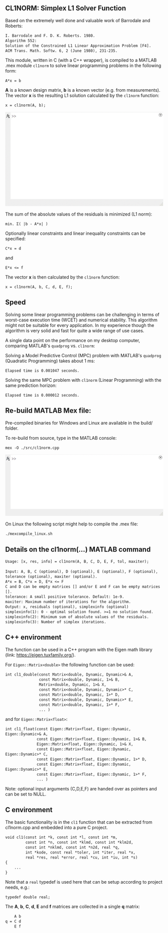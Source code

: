 CL1NORM: Simplex L1 Solver Function
-----------------------------------

Based on the extremely well done and valuable work of Barrodale and Roberts:

    I. Barrodale and F. D. K. Roberts. 1980.
    Algorithm 552:
    Solution of the Constrained L1 Linear Approximation Problem [F4].
    ACM Trans. Math. Softw. 6, 2 (June 1980), 231-235.

This module, written in C (with a C++ wrapper), is compiled to a MATLAB
.mex module `cl1norm` to solve linear programming problems in the following
form:

    A*x = b

**A** is a known design matrix, **b** is a known vector (e.g. from measurements).
The vector **x** is the resulting L1 solution calculated by the `cl1norm` function:

    x = cl1norm(A, b);

![gif](doc/cl1example.gif?raw=1)

The sum of the absolute values of the residuals is minimized (L1 norm):

    min. Σ( |b - A*x| )

Optionally linear constraints and linear inequality constraints can be specified:

    C*x = d

and

    E*x <= f

The vector **x** is then calculated by the `cl1norm` function:

    x = cl1norm(A, b, C, d, E, f);

Speed
-----

Solving some linear programming problems can be challenging in terms of
worst-case execution time (WCET) and numerical stability. This algorithm might
not be suitable for every application. In my experience though the algorithm is
very solid and fast for quite a wide range of use cases.

A single data point on the performance on my desktop computer, comparing
MATLAB's `quadprog` vs. `cl1norm`:

Solving a Model Predictive Control (MPC) problem with MATLAB's
`quadprog` (Quadratic Programming) takes about 1 ms:

    Elapsed time is 0.001047 seconds.

Solving the same MPC problem with `cl1norm` (Linear Programming) with the same
prediction horizon:

    Elapsed time is 0.000012 seconds.

Re-build MATLAB Mex file:
-------------------------

Pre-compiled binaries for Windows and Linux are available in the build/ folder.

To re-build from source, type in the MATLAB console:

    mex -O ./src/cl1norm.cpp

![gif](doc/mexcompile.gif?raw=1)

On Linux the following script might help to compile the .mex file:

    ./mexcompile_linux.sh

Details on the cl1norm(...) MATLAB command
------------------------------------------

    Usage: [x, res, info] = cl1norm(A, B, C, D, E, F, tol, maxiter);

    Input: A, B, C (optional), D (optional), E (optional), F (optional),
    tolerance (optional), maxiter (optional).
    A*x = B, C*x = D, E*x <= F
    C and D can be empty matrices [] and/or E and F can be empty matrices [].
    tolerance: A small positive tolerance. Default: 1e-9.
    maxiter: Maximum number of iterations for the algorithm.
    Output: x, residuals (optional), simplexinfo (optional)
    simplexinfo(1): 0 - optimal solution found. >=1 no solution found.
    simplexinfo(2): Minimum sum of absolute values of the residuals.
    simplexinfo(3): Number of simplex iterations.

C++ environment
---------------

The function can be used in a C++ program with the Eigen math library
(link: https://eigen.tuxfamily.org/).

For `Eigen::Matrix<double>` the following function can be used:

    int cl1_double(const Matrix<double, Dynamic, Dynamic>& A,
                   const Matrix<double, Dynamic, 1>& B,
                   Matrix<double, Dynamic, 1>& X,
                   const Matrix<double, Dynamic, Dynamic>* C,
                   const Matrix<double, Dynamic, 1>* D,
                   const Matrix<double, Dynamic, Dynamic>* E,
                   const Matrix<double, Dynamic, 1>* F,
                   ... )

and for `Eigen::Matrix<float>`:

    int cl1_float(const Eigen::Matrix<float, Eigen::Dynamic, Eigen::Dynamic>& A,
                  const Eigen::Matrix<float, Eigen::Dynamic, 1>& B,
                  Eigen::Matrix<float, Eigen::Dynamic, 1>& X,
                  const Eigen::Matrix<float, Eigen::Dynamic, Eigen::Dynamic>* C,
                  const Eigen::Matrix<float, Eigen::Dynamic, 1>* D,
                  const Eigen::Matrix<float, Eigen::Dynamic, Eigen::Dynamic>* E,
                  const Eigen::Matrix<float, Eigen::Dynamic, 1>* F,
                  ... )

Note: optional input arguments (C,D,E,F) are handed over as pointers and can be set to NULL.


C environment
-------------

The basic functionality is in the `cl1` function that can be extracted from cl1norm.cpp and
embedded into a pure C project.

    void cl1(const int *k, const int *l, const int *m,
             const int *n, const int *klmd, const int *klm2d,
             const int *nklmd, const int *n2d, real *q,
             int *kode, const real *toler, int *iter, real *x,
             real *res, real *error, real *cu, int *iu, int *s)
    {
        ...
    }

Note that a `real` typedef is used here that can be setup according to project needs, e.g.:

    typedef double real;

The **A**, **b**, **C**, **d**, **E** and **f** matrices are collected in a single **q** matrix:

        A b
    q = C d
        E f

